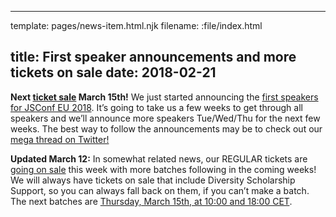 ----
template: pages/news-item.html.njk
filename: :file/index.html

title: First speaker announcements and more tickets on sale
date: 2018-02-21
----

**Next [ticket sale](https://ti.to/jsconfeu/jsconf-eu-2018/) March 15th!** We just started announcing the [first speakers for JSConf EU 2018](/speakers/). It’s going to take us a few weeks to get through all speakers and we’ll announce more speakers Tue/Wed/Thu for the next few weeks. The best way to follow the announcements may be to check out our [mega thread on Twitter!](https://twitter.com/jsconfeu/status/965954122519404547)

**Updated March 12:** In somewhat related news, our REGULAR tickets are [going on sale](https://ti.to/jsconfeu/jsconf-eu-2018/) this week with more batches following in the coming weeks! We will always have tickets on sale that include Diversity Scholarship Support, so you can always fall back on them, if you can’t make a batch. The next batches are [Thursday, March 15th, at 10:00 and 18:00 CET](https://ti.to/jsconfeu/jsconf-eu-2018/).
